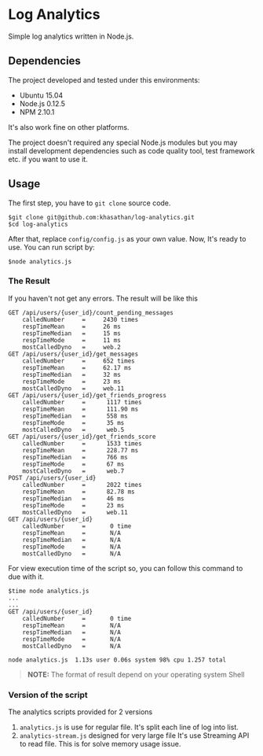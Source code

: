 Log Analytics
====

Simple log analytics written in Node.js.

## Dependencies
The project developed and tested under this environments:

- Ubuntu 15.04
- Node.js 0.12.5
- NPM 2.10.1

It's also work fine on other platforms.

The project doesn't required any special Node.js modules but you may install
development dependencies such as code quality tool, test framework etc.
if you want to use it.

## Usage
The first step, you have to ```git clone``` source code.

```
$git clone git@github.com:khasathan/log-analytics.git
$cd log-analytics
```

After that, replace ```config/config.js``` as your own value. Now, It's ready
to use. You can run script by:

```
$node analytics.js
```

### The Result
If you haven't not get any errors. The result will be like this

```
GET /api/users/{user_id}/count_pending_messages
    calledNumber     =     2430 times
    respTimeMean     =     26 ms
    respTimeMedian   =     15 ms
    respTimeMode     =     11 ms
    mostCalledDyno   =     web.2
GET /api/users/{user_id}/get_messages
    calledNumber     =     652 times
    respTimeMean     =     62.17 ms
    respTimeMedian   =     32 ms
    respTimeMode     =     23 ms
    mostCalledDyno   =     web.11
GET /api/users/{user_id}/get_friends_progress
    calledNumber     =      1117 times
    respTimeMean     =      111.90 ms
    respTimeMedian   =      558 ms
    respTimeMode     =      35 ms
    mostCalledDyno   =      web.5
GET /api/users/{user_id}/get_friends_score
    calledNumber     =      1533 times
    respTimeMean     =      228.77 ms
    respTimeMedian   =      766 ms
    respTimeMode     =      67 ms
    mostCalledDyno   =      web.7
POST /api/users/{user_id}
    calledNumber     =      2022 times
    respTimeMean     =      82.78 ms
    respTimeMedian   =      46 ms
    respTimeMode     =      23 ms
    mostCalledDyno   =      web.11
GET /api/users/{user_id}
    calledNumber     =       0 time
    respTimeMean     =       N/A
    respTimeMedian   =       N/A
    respTimeMode     =       N/A
    mostCalledDyno   =       N/A
```

For view execution time of the script so, you can follow this command to due
with it.

```
$time node analytics.js
...
...
GET /api/users/{user_id}
    calledNumber     =       0 time
    respTimeMean     =       N/A
    respTimeMedian   =       N/A
    respTimeMode     =       N/A
    mostCalledDyno   =       N/A

node analytics.js  1.13s user 0.06s system 98% cpu 1.257 total
```

>__NOTE:__ The format of result depend on your operating system Shell

### Version of the script
The analytics scripts provided for 2 versions

1. ```analytics.js``` is use for regular file. It's split each line of log into
list.
2. ```analytics-stream.js``` designed for very large file It's use Streaming
API to read file. This is for solve memory usage issue.
